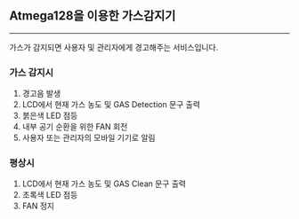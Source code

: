 

## Atmega128을 이용한 가스감지기
---

가스가 감지되면 사용자 및 관리자에게 경고해주는 서비스입니다.

### 가스 감지시
1. 경고음 발생
2. LCD에서 현재 가스 농도 및 GAS Detection 문구 출력
3. 붉은색 LED 점등
4. 내부 공기 순환을 위한 FAN 회전
5. 사용자 또는 관리자의 모바일 기기로 알림

### 평상시
1. LCD에서 현재 가스 농도 및 GAS Clean 문구 출력
2. 초록색 LED 점등
3. FAN 정지
